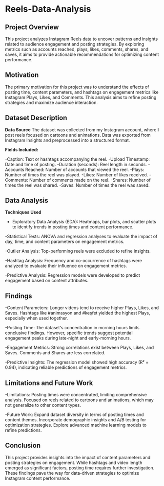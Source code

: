# Reels-Data-Analysis

## Project Overview
This project analyzes Instagram Reels data to uncover patterns and insights related to audience engagement and posting strategies. By exploring metrics such as accounts reached, plays, likes, comments, shares, and saves, it aims to provide actionable recommendations for optimizing content performance.

## Motivation
The primary motivation for this project was to understand the effects of posting time, content parameters, and hashtags on engagement metrics like Instagram Plays, Likes, and Comments. This analysis aims to refine posting strategies and maximize audience interaction.

## Dataset Description
**Data Source**
The dataset was collected from my Instagram account, where I post reels focused on cartoons and animations. Data was exported from Instagram Insights and preprocessed into a structured format.

**Fields Included:**

-Caption: Text or hashtags accompanying the reel.
-Upload Timestamp: Date and time of posting.
-Duration (seconds): Reel length in seconds.
-Accounts Reached: Number of accounts that viewed the reel.
-Plays: Number of times the reel was played.
-Likes: Number of likes received.
-Comments: Number of comments made on the reel.
-Shares: Number of times the reel was shared.
-Saves: Number of times the reel was saved.

## Data Analysis
**Techniques Used**

- Exploratory Data Analysis (EDA):
Heatmaps, bar plots, and scatter plots to identify trends in posting times and content performance.

-Statistical Tests:
ANOVA and regression analyses to evaluate the impact of day, time, and content parameters on engagement metrics.

-Outlier Analysis:
Top-performing reels were excluded to refine insights.

-Hashtag Analysis:
Frequency and co-occurrence of hashtags were analyzed to evaluate their influence on engagement metrics.

-Predictive Analysis:
Regression models were developed to predict engagement based on content attributes.

## Findings

-Content Parameters:
Longer videos tend to receive higher Plays, Likes, and Saves.
Hashtags like #animasyon and #keşfet yielded the highest Plays, especially when used together.

-Posting Time:
The dataset's concentration in morning hours limits conclusive findings. However, specific trends suggest potential engagement peaks during late-night and early-morning hours.

-Engagement Metrics:
Strong correlations exist between Plays, Likes, and Saves. Comments and Shares are less correlated.

-Predictive Insights:
The regression model showed high accuracy (R² = 0.94), indicating reliable predictions of engagement metrics.

## Limitations and Future Work

-Limitations:
Posting times were concentrated, limiting comprehensive analysis.
Focused on reels related to cartoons and animations, which may not generalize to other content types.

-Future Work:
Expand dataset diversity in terms of posting times and content themes.
Incorporate demographic insights and A/B testing for optimization strategies.
Explore advanced machine learning models to refine predictions.

## Conclusion
This project provides insights into the impact of content parameters and posting strategies on engagement. While hashtags and video length emerged as significant factors, posting time requires further investigation. These findings pave the way for data-driven strategies to optimize Instagram content performance.
